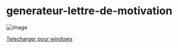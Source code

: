 # generateur-lettre-de-motivation

![image](https://github.com/RealBey/generateur-lettre-de-motivation/assets/85953451/c4f1d88a-22b8-4dcd-b244-538b47af4714)

[Telecharger pour windows](https://github.com/RealBey/generateur-lettre-de-motivation/releases/download/lm-0.01/Gen-lettre_motivation.exe)
